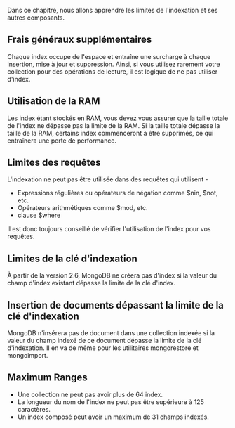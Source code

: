 Dans ce chapitre, nous allons apprendre les limites de l'indexation et ses autres composants.

## Frais généraux supplémentaires

Chaque index occupe de l'espace et entraîne une surcharge à chaque insertion, mise à jour et suppression. Ainsi, si vous utilisez rarement votre collection pour des opérations de lecture, il est logique de ne pas utiliser d'index.

## Utilisation de la RAM

Les index étant stockés en RAM, vous devez vous assurer que la taille totale de l'index ne dépasse pas la limite de la RAM. Si la taille totale dépasse la taille de la RAM, certains index commenceront à être supprimés, ce qui entraînera une perte de performance.

## Limites des requêtes

L'indexation ne peut pas être utilisée dans des requêtes qui utilisent -

- Expressions régulières ou opérateurs de négation comme $nin, $not, etc.
- Opérateurs arithmétiques comme $mod, etc.
- clause $where

Il est donc toujours conseillé de vérifier l'utilisation de l'index pour vos requêtes.

## Limites de la clé d'indexation

À partir de la version 2.6, MongoDB ne créera pas d'index si la valeur du champ d'index existant dépasse la limite de la clé d'index.

## Insertion de documents dépassant la limite de la clé d'indexation

MongoDB n'insérera pas de document dans une collection indexée si la valeur du champ indexé de ce document dépasse la limite de la clé d'indexation. Il en va de même pour les utilitaires mongorestore et mongoimport.

## Maximum Ranges

- Une collection ne peut pas avoir plus de 64 index.
- La longueur du nom de l'index ne peut pas être supérieure à 125 caractères.
- Un index composé peut avoir un maximum de 31 champs indexés.